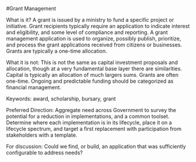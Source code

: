 #Grant Management

What is it?
A grant is issued by a ministry to fund a specific project or initiative. Grant recipients typically require an application to indicate interest and eligibility, and some level of compliance and reporting.  A grant management application is used to organize, possibly publish, prioritize, and process the grant applications received from citizens or businesses. Grants are typically a one-time allocation.

What it is not: This is not the same as capital investment proposals and allocation, though at a very fundamental base layer there are similarities.  Capital is typically an allocation of much largers sums. Grants are often one-time.  Ongoing and predictable funding should be categorized as financial management. 

Keywords: award, scholarship, bursary, grant

Preferred Direction: Aggregate need across Government to survey the potential for a reduction in implementations, and a common toolset.  Determine where each implementation is in its lifecycle, place it on a lifecycle spectrum, and target a first replacement with participation from stakeholders with a template.

For discussion: Could we find, or build, an application that was sufficiently configurable to address needs?
